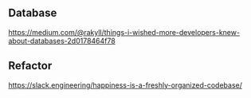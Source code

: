 ## Database
https://medium.com/@rakyll/things-i-wished-more-developers-knew-about-databases-2d0178464f78

## Refactor
https://slack.engineering/happiness-is-a-freshly-organized-codebase/
